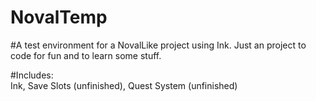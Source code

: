# NovalTemp

#A test environment for a NovalLike project using Ink. Just an project to code for fun and to learn some stuff.

#Includes:  
Ink,            Save Slots    (unfinished),            Quest System  (unfinished)
